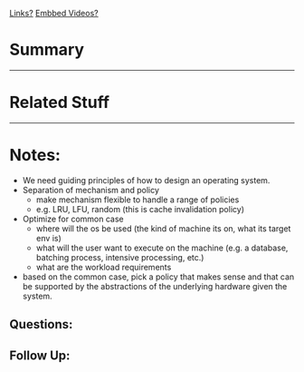 [Links?](#)
[Embbed Videos?](#)
# Summary

----
# Related Stuff

----
# Notes:
- We need guiding principles of how to design an operating system.
- Separation of mechanism and policy
	- make mechanism flexible to handle a range of policies
	- e.g. LRU, LFU, random (this is cache invalidation policy)
- Optimize for common case
	- where will the os be used (the kind of machine its on, what its target env is)
	- what will the user want to execute on the machine (e.g. a database, batching process, intensive processing, etc.)
	- what are the workload requirements
- based on the common case, pick a policy that makes sense and that can be supported by the abstractions of the underlying hardware given the system.

## Questions:

## Follow Up:
